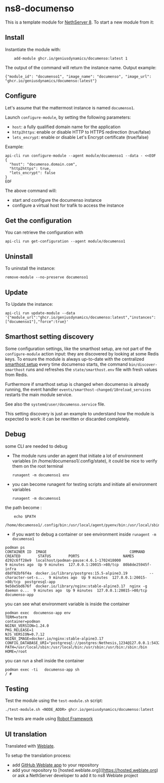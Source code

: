 # ns8-documenso

This is a template module for [NethServer 8](https://github.com/NethServer/ns8-core).
To start a new module from it:


## Install

Instantiate the module with:
```shell
    add-module ghcr.io/geniusdynamics/documenso:latest 1
```


The output of the command will return the instance name.
Output example:

    {"module_id": "documenso1", "image_name": "documenso", "image_url": "ghcr.io/geniusdynamics/documenso:latest"}

## Configure

Let's assume that the mattermost instance is named `documenso1`.

Launch `configure-module`, by setting the following parameters:
- `host`: a fully qualified domain name for the application
- `http2https`: enable or disable HTTP to HTTPS redirection (true/false)
- `lets_encrypt`: enable or disable Let's Encrypt certificate (true/false)


Example:

```
api-cli run configure-module --agent module/documenso1 --data - <<EOF
{
  "host": "documenso.domain.com",
  "http2https": true,
  "lets_encrypt": false
}
EOF
```

The above command will:
- start and configure the documenso instance
- configure a virtual host for trafik to access the instance

## Get the configuration
You can retrieve the configuration with

```
api-cli run get-configuration --agent module/documenso1
```

## Uninstall

To uninstall the instance:

    remove-module --no-preserve documenso1

## Update

To Update the instance:

    api-cli run update-module --data '{"module_url":"ghcr.io/geniusdynamics/documenso:latest","instances":["documenso1"],"force":true}'

## Smarthost setting discovery

Some configuration settings, like the smarthost setup, are not part of the
`configure-module` action input: they are discovered by looking at some
Redis keys.  To ensure the module is always up-to-date with the
centralized [smarthost
setup](https://geniusdynamics.github.io/ns8-core/core/smarthost/) every time
documenso starts, the command `bin/discover-smarthost` runs and refreshes
the `state/smarthost.env` file with fresh values from Redis.

Furthermore if smarthost setup is changed when documenso is already
running, the event handler `events/smarthost-changed/10reload_services`
restarts the main module service.

See also the `systemd/user/documenso.service` file.

This setting discovery is just an example to understand how the module is
expected to work: it can be rewritten or discarded completely.

## Debug

some CLI are needed to debug

- The module runs under an agent that initiate a lot of environment variables (in /home/documenso1/.config/state), it could be nice to verify them
on the root terminal

    `runagent -m documenso1 env`

- you can become runagent for testing scripts and initiate all environment variables
  
    `runagent -m documenso1`

 the path become : 
```
    echo $PATH
    /home/documenso1/.config/bin:/usr/local/agent/pyenv/bin:/usr/local/sbin:/usr/local/bin:/usr/sbin:/usr/bin:/usr/
```

- if you want to debug a container or see environment inside
 `runagent -m documenso1`
 ```
podman ps
CONTAINER ID  IMAGE                                      COMMAND               CREATED        STATUS        PORTS                    NAMES
d292c6ff28e9  localhost/podman-pause:4.6.1-1702418000                          9 minutes ago  Up 9 minutes  127.0.0.1:20015->80/tcp  80b8de25945f-infra
d8df02bf6f4a  docker.io/library/postgres:15.5-alpine3.19          --character-set-s...  9 minutes ago  Up 9 minutes  127.0.0.1:20015->80/tcp  postgresql-app
9e58e5bd676f  docker.io/library/nginx:stable-alpine3.17  nginx -g daemon o...  9 minutes ago  Up 9 minutes  127.0.0.1:20015->80/tcp  documenso-app
```

you can see what environment variable is inside the container
```
podman exec  documenso-app env
TERM=xterm
container=podman
NGINX_VERSION=1.24.0
PKG_RELEASE=1
NJS_VERSION=0.7.12
NGINX_IMAGE=docker.io/nginx:stable-alpine3.17
CONFIG_DATABASE_URI="postgresql://postgres:Nethesis,1234@127.0.0.1:5432/toto"
PATH=/usr/local/sbin:/usr/local/bin:/usr/sbin:/usr/bin:/sbin:/bin
HOME=/root
```

you can run a shell inside the container

```
podman exec -ti   documenso-app sh
/ # 
```
## Testing

Test the module using the `test-module.sh` script:


    ./test-module.sh <NODE_ADDR> ghcr.io/geniusdynamics/documenso:latest

The tests are made using [Robot Framework](https://robotframework.org/)

## UI translation

Translated with [Weblate](https://hosted.weblate.org/projects/ns8/).

To setup the translation process:

- add [GitHub Weblate app](https://docs.weblate.org/en/latest/admin/continuous.html#github-setup) to your repository
- add your repository to [hosted.weblate.org]((https://hosted.weblate.org) or ask a NethServer developer to add it to ns8 Weblate project
